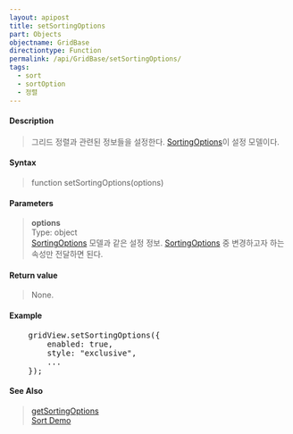 ```yaml
---
layout: apipost
title: setSortingOptions
part: Objects
objectname: GridBase
directiontype: Function
permalink: /api/GridBase/setSortingOptions/
tags:
  - sort
  - sortOption
  - 정렬
---
```



#### Description

> 그리드 정렬과 관련된 정보들을 설정한다. [SortingOptions](/api/types/SortingOptions/)이 설정 모델이다.

#### Syntax

> function setSortingOptions(options)

#### Parameters

> **options**  
> Type: object  
> [SortingOptions](/api/types/SortingOptions/) 모델과 같은 설정 정보. [SortingOptions](/api/types/SortingOptions/) 중 변경하고자 하는 속성만 전달하면 된다.    

#### Return value

> None.

#### Example

<pre class="prettyprint">
    gridView.setSortingOptions({
        enabled: true,
        style: "exclusive",
        ...
    });
</pre>

#### See Also
> [getSortingOptions](/api/GridBase/getSortingOptions)  
> [Sort Demo](http://demo.realgrid.com/Demo/ColumnSorting)